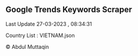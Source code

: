 

## Google Trends Keywords Scraper 
 
Last Update 27-03-2023 , 08:34:31

Country List :
VIETNAM.json



© Abdul Muttaqin 
